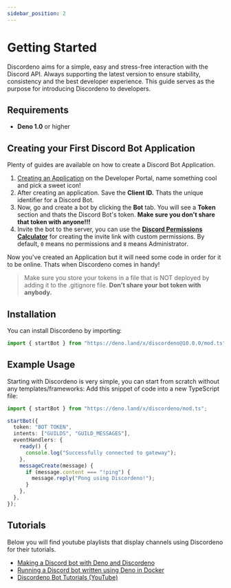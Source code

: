 ```yaml
---
sidebar_position: 2
---
```


# Getting Started

Discordeno aims for a simple, easy and stress-free interaction with the Discord
API. Always supporting the latest version to ensure stability, consistency and
the best developer experience. This guide serves as the purpose for introducing
Discordeno to developers.

## Requirements

- **Deno 1.0** or higher

## Creating your First Discord Bot Application

Plenty of guides are available on how to create a Discord Bot Application.

1. [Creating an Application](https://discord.com/developers/applications) on the
   Developer Portal, name something cool and pick a sweet icon!
2. After creating an application. Save the **Client ID.** Thats the unique
   identifier for a Discord Bot.
3. Now, go and create a bot by clicking the **Bot** tab. You will see a
   **Token** section and thats the Discord Bot's token. **Make sure you don't
   share that token with anyone!!!**
4. Invite the bot to the server, you can use the
   **[Discord Permissions Calculator](https://discordapi.com/permissions.html#0)**
   for creating the invite link with custom permissions. By default, `0` means
   no permissions and `8` means Administrator.

Now you've created an Application but it will need some code in order for it to
be online. Thats when Discordeno comes in handy!

> Make sure you store your tokens in a file that is NOT deployed by adding it to
> the .gitignore file. **Don't share your bot token with anybody.**

## Installation

You can install Discordeno by importing:

```ts
import { startBot } from "https://deno.land/x/discordeno@10.0.0/mod.ts";
```

## Example Usage

Starting with Discordeno is very simple, you can start from scratch without any
templates/frameworks: Add this snippet of code into a new TypeScript file:

```ts
import { startBot } from "https://deno.land/x/discordeno/mod.ts";

startBot({
  token: "BOT TOKEN",
  intents: ["GUILDS", "GUILD_MESSAGES"],
  eventHandlers: {
    ready() {
      console.log("Successfully connected to gateway");
    },
    messageCreate(message) {
      if (message.content === "!ping") {
        message.reply("Pong using Discordeno!");
      }
    },
  },
});
```

## Tutorials

Below you will find youtube playlists that display channels using Discordeno for
their tutorials.

- [Making a Discord bot with Deno and
  Discordeno](https://web-mystery.com/articles/making-discord-bot-deno-and-discordeno)
- [Running a Discord bot written using Deno in
  Docker](https://web-mystery.com/articles/running-discord-bot-written-deno-docker)
- [Discordeno Bot Tutorials (YouTube)](https://youtu.be/rIph9-BGsuQ)

